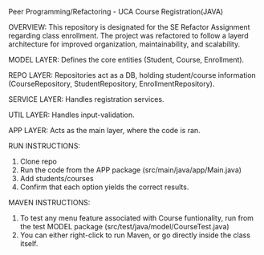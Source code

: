 Peer Programming/Refactoring - UCA Course Registration(JAVA)

OVERVIEW:
This repository is designated for the SE Refactor Assignment regarding class enrollment. The project was refactored to follow a layerd architecture for improved 
organization, maintainability, and scalability. 

MODEL LAYER:
Defines the core entities (Student, Course, Enrollment).

REPO LAYER: 
Repositories act as a DB, holding student/course information (CourseRepository, 
StudentRepository, EnrollmentRepository).

SERVICE LAYER:
Handles registration services.

UTIL LAYER:
Handles input-validation.

APP LAYER:
Acts as the main layer, where the code is ran.

RUN INSTRUCTIONS:
1. Clone repo
2. Run the code from the APP package (src/main/java/app/Main.java) 
3. Add students/courses
4. Confirm that each option yields the correct results.

MAVEN INSTRUCTIONS:
1. To test any menu feature associated with Course funtionality, run from the test MODEL package (src/test/java/model/CourseTest.java)
2. You can either right-click to run Maven, or go directly inside the class itself. 


